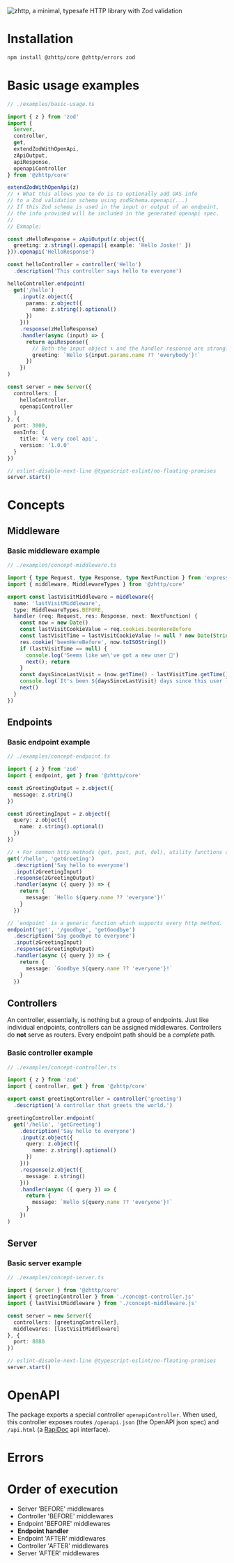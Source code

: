 ![zhttp, a minimal, typesafe HTTP library with Zod validation](./.readme-assets/header.png)

# Installation

```sh
npm install @zhttp/core @zhttp/errors zod
```

# Basic usage examples

```ts
// ./examples/basic-usage.ts

import { z } from 'zod'
import {
  Server,
  controller,
  get,
  extendZodWithOpenApi,
  zApiOutput,
  apiResponse,
  openapiController
} from '@zhttp/core'

extendZodWithOpenApi(z)
// ⬆ What this allows you to do is to optionally add OAS info
// to a Zod validation schema using zodSchema.openapi(...)
// If this Zod schema is used in the input or output of an endpoint,
// the info provided will be included in the generated openapi spec.
//
// Exmaple:

const zHelloResponse = zApiOutput(z.object({
  greeting: z.string().openapi({ example: 'Hello Joske!' })
})).openapi('HelloResponse')

const helloController = controller('Hello')
  .description('This controller says hello to everyone')

helloController.endpoint(
  get('/hello')
    .input(z.object({
      params: z.object({
        name: z.string().optional()
      })
    }))
    .response(zHelloResponse)
    .handler(async (input) => {
      return apiResponse({
        // Both the input object ⬇ and the handler response are strongly typed :)
        greeting: `Hello ${input.params.name ?? 'everybody'}!`
      })
    })
)

const server = new Server({
  controllers: [
    helloController,
    openapiController
  ]
}, {
  port: 3000,
  oasInfo: {
    title: 'A very cool api',
    version: '1.0.0'
  }
})

// eslint-disable-next-line @typescript-eslint/no-floating-promises
server.start()

```

# Concepts

## Middleware

### Basic middleware example

```ts
// ./examples/concept-middleware.ts

import { type Request, type Response, type NextFunction } from 'express'
import { middleware, MiddlewareTypes } from '@zhttp/core'

export const lastVisitMiddleware = middleware({
  name: 'lastVisitMiddleware',
  type: MiddlewareTypes.BEFORE,
  handler (req: Request, res: Response, next: NextFunction) {
    const now = new Date()
    const lastVisitCookieValue = req.cookies.beenHereBefore
    const lastVisitTime = lastVisitCookieValue != null ? new Date(String(lastVisitCookieValue)) : undefined
    res.cookie('beenHereBefore', now.toISOString())
    if (lastVisitTime == null) {
      console.log('Seems like we\'ve got a new user 👀')
      next(); return
    }
    const daysSinceLastVisit = (now.getTime() - lastVisitTime.getTime()) / (1000 * 60 * 60 * 24)
    console.log(`It's been ${daysSinceLastVisit} days since this user last visited.`)
    next()
  }
})

```

## Endpoints

### Basic endpoint example

```ts
// ./examples/concept-endpoint.ts

import { z } from 'zod'
import { endpoint, get } from '@zhttp/core'

const zGreetingOutput = z.object({
  message: z.string()
})

const zGreetingInput = z.object({
  query: z.object({
    name: z.string().optional()
  })
})

// ⬇ For common http methods (get, post, put, del), utility functions are available:
get('/hello', 'getGreeting')
  .description('Say hello to everyone')
  .input(zGreetingInput)
  .response(zGreetingOutput)
  .handler(async ({ query }) => {
    return {
      message: `Hello ${query.name ?? 'everyone'}!`
    }
  })

// `endpoint` is a generic function which supports every http method.
endpoint('get', '/goodbye', 'getGoodbye')
  .description('Say goodbye to everyone')
  .input(zGreetingInput)
  .response(zGreetingOutput)
  .handler(async ({ query }) => {
    return {
      message: `Goodbye ${query.name ?? 'everyone'}!`
    }
  })

```

## Controllers

An controller, essentially, is nothing but a group of endpoints.
Just like individual endpoints, controllers can be assigned middlewares.
Controllers do **not** serve as routers. Every endpoint path should be a _complete_ path.

### Basic controller example

```ts
// ./examples/concept-controller.ts

import { z } from 'zod'
import { controller, get } from '@zhttp/core'

export const greetingController = controller('greeting')
  .description('A controller that greets the world.')

greetingController.endpoint(
  get('/hello', 'getGreeting')
    .description('Say hello to everyone')
    .input(z.object({
      query: z.object({
        name: z.string().optional()
      })
    }))
    .response(z.object({
      message: z.string()
    }))
    .handler(async ({ query }) => {
      return {
        message: `Hello ${query.name ?? 'everyone'}!`
      }
    })
)

```

## Server

### Basic server example

```ts
// ./examples/concept-server.ts

import { Server } from '@zhttp/core'
import { greetingController } from './concept-controller.js'
import { lastVisitMiddleware } from './concept-middleware.js'

const server = new Server({
  controllers: [greetingController],
  middlewares: [lastVisitMiddleware]
}, {
  port: 8080
})

// eslint-disable-next-line @typescript-eslint/no-floating-promises
server.start()

```

# OpenAPI

The package exports a special controller `openapiController`. When used, this controller exposes routes `/openapi.json` (the OpenAPI json spec) and `/api.html` (a [RapiDoc](https://rapidocweb.com/) api interface).

# Errors

# Order of execution
- Server 'BEFORE' middlewares
- Controller 'BEFORE' middlewares
- Endpoint 'BEFORE' middlewares
- **Endpoint handler**
- Endpoint 'AFTER' middlewares
- Controller 'AFTER' middlewares
- Server 'AFTER' middlewares